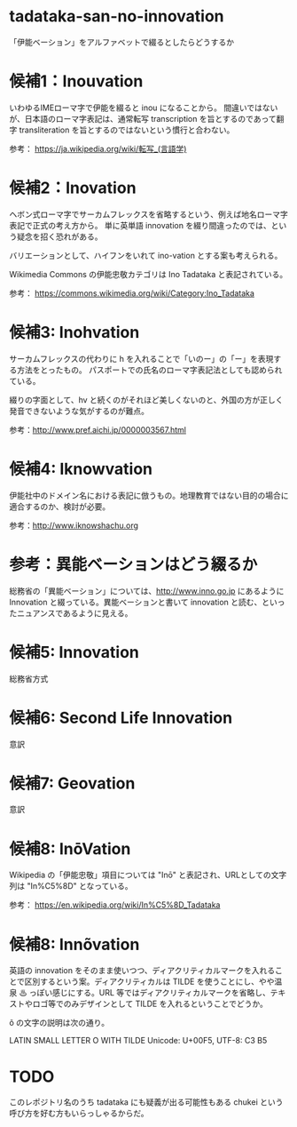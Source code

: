 # tadataka-san-no-innovation
「伊能ベーション」をアルファベットで綴るとしたらどうするか

候補1：Inouvation
=================
いわゆるIMEローマ字で伊能を綴ると inou になることから。
間違いではないが、日本語のローマ字表記は、通常転写 transcription を旨とするのであって翻字 transliteration を旨とするのではないという慣行と合わない。

参考： https://ja.wikipedia.org/wiki/転写_(言語学)

候補2：Inovation
=================
ヘボン式ローマ字でサーカムフレックスを省略するという、例えば地名ローマ字表記で正式の考え方から。
単に英単語 innovation を綴り間違ったのでは、という疑念を招く恐れがある。

バリエーションとして、ハイフンをいれて ino-vation とする案も考えられる。

Wikimedia Commons の伊能忠敬カテゴリは Ino Tadataka と表記されている。

参考： https://commons.wikimedia.org/wiki/Category:Ino_Tadataka

候補3: Inohvation
=================
サーカムフレックスの代わりに h を入れることで「いのー」の「ー」を表現する方法をとったもの。
パスポートでの氏名のローマ字表記法としても認められている。

綴りの字面として、hv と続くのがそれほど美しくないのと、外国の方が正しく発音できないような気がするのが難点。

参考：http://www.pref.aichi.jp/0000003567.html

候補4: Iknowvation
==================
伊能社中のドメイン名における表記に倣うもの。地理教育ではない目的の場合に適合するのか、検討が必要。

参考：http://www.iknowshachu.org

参考：異能ベーションはどう綴るか
================================
総務省の「異能ベーション」については、http://www.inno.go.jp にあるように Innovation と綴っている。異能ベーションと書いて innovation と読む、といったニュアンスであるように見える。

候補5: Innovation
=================
総務省方式

候補6: Second Life Innovation
=============================
意訳

候補7: Geovation
================
意訳

候補8: InōVation
================
Wikipedia の「伊能忠敬」項目については "Inō" と表記され、URLとしての文字列は "In%C5%8D" となっている。

参考： https://en.wikipedia.org/wiki/In%C5%8D_Tadataka

候補8: Innõvation
=================
英語の innovation をそのまま使いつつ、ディアクリティカルマークを入れることで区別するという案。ディアクリティカルは TILDE を使うことにし、やや温泉 ♨ っぽい感じにする。URL 等ではディアクリティカルマークを省略し、テキストやロゴ等でのみデザインとして TILDE を入れるということでどうか。

õ の文字の説明は次の通り。

LATIN SMALL LETTER O WITH TILDE
Unicode: U+00F5, UTF-8: C3 B5

TODO
====
このレポジトリ名のうち tadataka にも疑義が出る可能性もある chukei という呼び方を好む方もいらっしゃるからだ。
